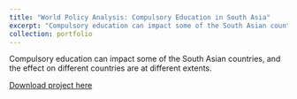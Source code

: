 ```yaml
---
title: "World Policy Analysis: Compulsory Education in South Asia"
excerpt: "Compulsory education can impact some of the South Asian countries, and the effect on different countries are at different extents."
collection: portfolio
---
```


Compulsory education can impact some of the South Asian countries, and the effect on different countries are at different extents.

[Download project here](../assets/paper1.pdf)

